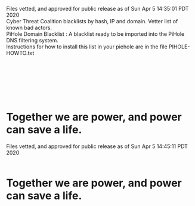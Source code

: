 Files vetted, and approved for public release as of Sun Apr  5 14:35:01 PDT 2020
<BR>
Cyber Threat Coalition blacklists by hash, IP  and domain. Vetter list of known bad actors. 
<br>
PiHole Domain Blacklist : A blacklist ready to be imported into the PiHole DNS filtering system. <br>
Instructions for how to install this list in your piehole are in the file PIHOLE-HOWTO.txt
<br>


<br><br><h1>Together we are power, and power can save a life.</h1>
=======
Files vetted, and approved for public release as of Sun Apr  5 14:45:11 PDT 2020<br><br><h1>Together we are power, and power can save a life.</h1>

